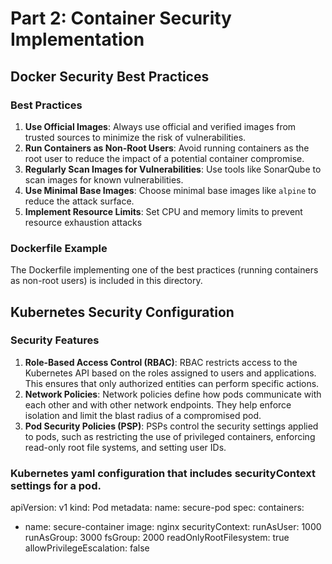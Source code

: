 # Part 2: Container Security Implementation

## Docker Security Best Practices

### Best Practices
1. **Use Official Images**: Always use official and verified images from trusted sources to minimize the risk of vulnerabilities.
2. **Run Containers as Non-Root Users**: Avoid running containers as the root user to reduce the impact of a potential container compromise.
3. **Regularly Scan Images for Vulnerabilities**: Use tools like SonarQube to scan images for known vulnerabilities.
4. **Use Minimal Base Images**: Choose minimal base images like `alpine` to reduce the attack surface.
5. **Implement Resource Limits**: Set CPU and memory limits to prevent resource exhaustion attacks

### Dockerfile Example
The Dockerfile implementing one of the best practices (running containers as non-root users) is included in this directory.

## Kubernetes Security Configuration

### Security Features
1. **Role-Based Access Control (RBAC)**: RBAC restricts access to the Kubernetes API based on the roles assigned to users and applications. This ensures that only authorized entities can perform specific actions.
2. **Network Policies**: Network policies define how pods communicate with each other and with other network endpoints. They help enforce isolation and limit the blast radius of a compromised pod.
3. **Pod Security Policies (PSP)**: PSPs control the security settings applied to pods, such as restricting the use of privileged containers, enforcing read-only root file systems, and setting user IDs.

### Kubernetes yaml configuration that includes securityContext settings for a pod.
apiVersion: v1
kind: Pod
metadata:
  name: secure-pod
spec:
  containers:
  - name: secure-container
    image: nginx
    securityContext:
      runAsUser: 1000
      runAsGroup: 3000
      fsGroup: 2000
      readOnlyRootFilesystem: true
      allowPrivilegeEscalation: false
